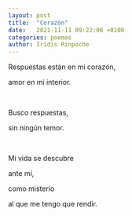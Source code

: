 ```yaml
---
layout: post
title:  "Corazón"
date:   2021-11-11 09:22:06 +0100
categories: poemas
author: Iridis Rinpoche
---
```



Respuestas están en mi corazón,

amor en mi interior.

<br>

Busco respuestas,

sin ningún temor.

<br>

Mi vida se descubre 

ante mí,

como misterio

al que me tengo que rendir.